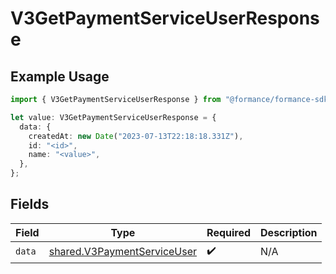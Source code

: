 # V3GetPaymentServiceUserResponse

## Example Usage

```typescript
import { V3GetPaymentServiceUserResponse } from "@formance/formance-sdk/sdk/models/shared";

let value: V3GetPaymentServiceUserResponse = {
  data: {
    createdAt: new Date("2023-07-13T22:18:18.331Z"),
    id: "<id>",
    name: "<value>",
  },
};
```

## Fields

| Field                                                                             | Type                                                                              | Required                                                                          | Description                                                                       |
| --------------------------------------------------------------------------------- | --------------------------------------------------------------------------------- | --------------------------------------------------------------------------------- | --------------------------------------------------------------------------------- |
| `data`                                                                            | [shared.V3PaymentServiceUser](../../../sdk/models/shared/v3paymentserviceuser.md) | :heavy_check_mark:                                                                | N/A                                                                               |
